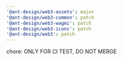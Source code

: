 ```yaml
---
'@ant-design/web3-assets': major
'@ant-design/web3-common': patch
'@ant-design/web3-wagmi': patch
'@ant-design/web3-icons': patch
'@ant-design/web3': patch
---
```


chore: ONLY FOR CI TEST, DO NOT MERGE